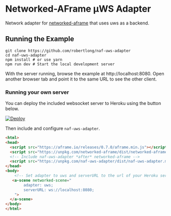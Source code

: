 # Networked-AFrame µWS Adapter

Network adapter for [networked-aframe](https://github.com/haydenjameslee/networked-aframe) that uses uws as a backend.

## Running the Example

```
git clone https://github.com/robertlong/naf-uws-adapter
cd naf-uws-adapter
npm install # or use yarn
npm run dev # Start the local development server
```

With the server running, browse the example at http://localhost:8080. Open another browser tab and point it to the same URL to see the other client.

### Running your own server

You can deploy the included websocket server to Heroku using the button below.

[![Deploy](https://www.herokucdn.com/deploy/button.svg)](https://heroku.com/deploy)

Then include and configure `naf-uws-adapter`.

```html
<html>
<head>
  <script src="https://aframe.io/releases/0.7.0/aframe.min.js"></script>
  <script src="https://unpkg.com/networked-aframe/dist/networked-aframe.min.js"></script>
  <!-- Include naf-uws-adapter *after* networked-aframe -->
  <script src="https://unpkg.com/naf-uws-adapter/dist/naf-uws-adapter.min.js"></script> 
</head>
<body>
    <!-- Set adapter to uws and serverURL to the url of your Heroku server. -->
   <a-scene networked-scene="
        adapter: uws;
        serverURL: ws://localhost:8080;
    ">
  </a-scene>
</body>
</html>
```